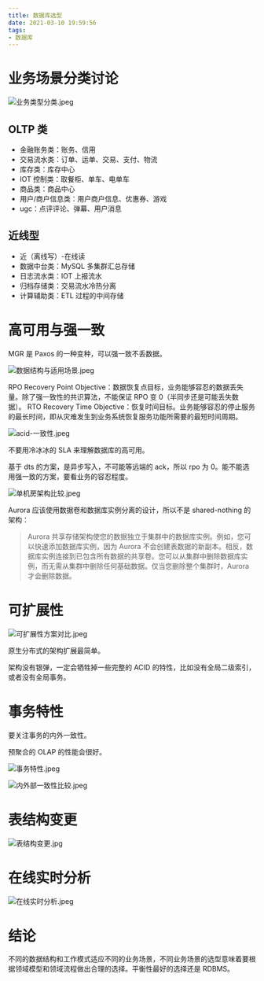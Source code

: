 ```yaml
---
title: 数据库选型
date: 2021-03-10 19:59:56
tags:
- 数据库
---
```

# 业务场景分类讨论

![业务类型分类.jpeg](业务类型分类.jpeg)

## OLTP 类

- 金融账务类：账务、信用
- 交易流水类：订单、运单、交易、支付、物流
- 库存类：库存中心
- IOT 控制类：取餐柜、单车、电单车
- 商品类：商品中心
- 用户/商户信息类：用户商户信息、优惠券、游戏
- ugc：点评评论、弹幕、用户消息

## 近线型

- 近（离线写）-在线读
- 数据中台类：MySQL 多集群汇总存储
- 日志流水类：IOT 上报流水
- 归档存储类：交易流水冷热分离
- 计算辅助类：ETL 过程的中间存储

# 高可用与强一致

MGR 是 Paxos 的一种变种，可以强一致不丢数据。

![数据结构与适用场景.jpeg](数据结构与适用场景.jpeg)

RPO Recovery Point Objective：数据恢复点目标，业务能够容忍的数据丢失量。除了强一致性的共识算法，不能保证 RPO 变 0（半同步还是可能丢失数据）。
RTO Recovery Time Objective：恢复时间目标。业务能够容忍的停止服务的最长时间，即从灾难发生到业务系统恢复服务功能所需要的最短时间周期。

![acid-一致性.jpeg](acid-一致性.jpeg)

不要用冷冰冰的 SLA 来理解数据库的高可用。

基于 dts 的方案，是异步写入，不可能等远端的 ack，所以 rpo 为 0。能不能选用强一致的方案，要看业务的容忍程度。

![单机房架构比较.jpeg](单机房架构比较.jpeg)

Aurora 应该使用数据卷和数据库实例分离的设计，所以不是 shared-nothing 的架构：

> Aurora 共享存储架构使您的数据独立于集群中的数据库实例。例如，您可以快速添加数据库实例，因为 Aurora
> 不会创建表数据的新副本。相反，数据库实例连接到已包含所有数据的共享卷。您可以从集群中删除数据库实例，而无需从集群中删除任何基础数据。仅当您删除整个集群时，Aurora
> 才会删除数据。

# 可扩展性

![可扩展性方案对比.jpeg](可扩展性方案对比.jpeg)

原生分布式的架构扩展最简单。

架构没有银弹，一定会牺牲掉一些完整的 ACID 的特性，比如没有全局二级索引，或者没有全局事务。

# 事务特性

要关注事务的内外一致性。

预聚合的 OLAP 的性能会很好。

![事务特性.jpeg](事务特性.jpeg)

![内外部一致性比较.jpeg](内外部一致性比较.jpeg)

# 表结构变更

![表结构变更.jpg](表结构变更.jpg)

# 在线实时分析

![在线实时分析.jpeg](在线实时分析.jpeg)

# 结论

不同的数据结构和工作模式适应不同的业务场景，不同业务场景的选型意味着要根据领域模型和领域流程做出合理的选择。平衡性最好的选择还是 RDBMS。